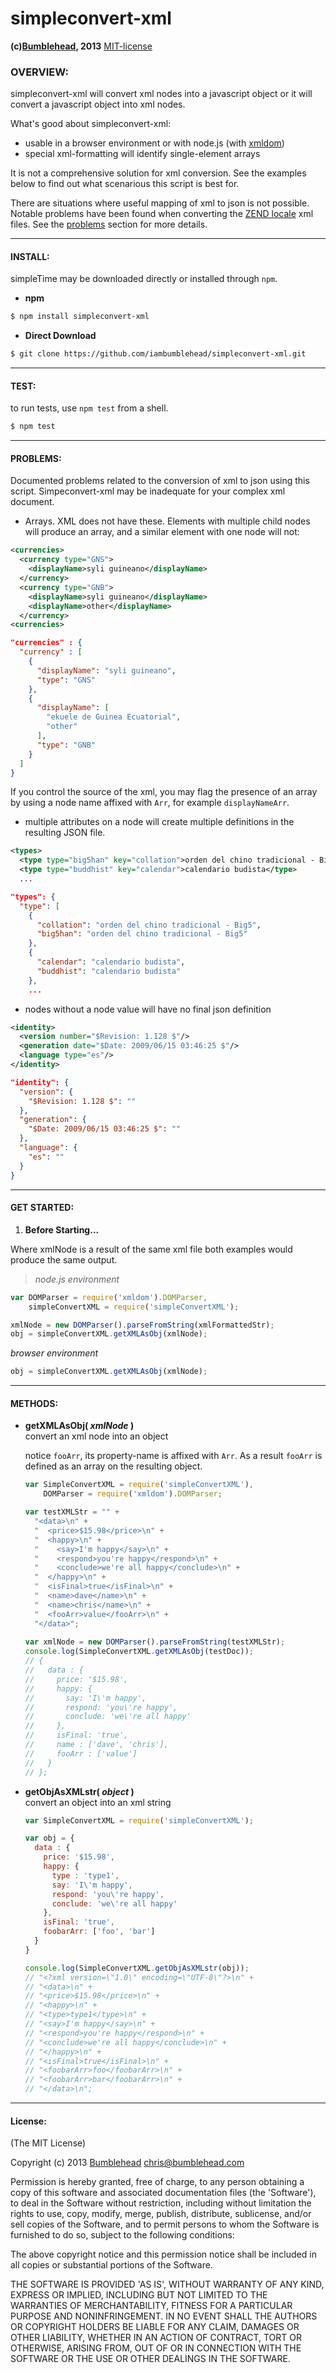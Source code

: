 simpleconvert-xml
=================
**(c)[Bumblehead][0], 2013** [MIT-license](#license)  

### OVERVIEW:

simpleconvert-xml will convert xml nodes into a javascript object or it will convert a javascript object into xml nodes.

What's good about simpleconvert-xml:  

 - usable in a browser environment or with node.js (with [xmldom][2])
 - special xml-formatting will identify single-element arrays

It is not a comprehensive solution for xml conversion. See the examples below to find out what scenarious this script is best for.

There are situations where useful mapping of xml to json is not possible. Notable problems have been found when converting the [ZEND locale][3] xml files. See the [problems](problems) section for more details.

[0]: http://www.bumblehead.com                            "bumblehead"
[1]: https://developers.google.com/gdata/docs/json    "gdata-standard"
[2]: https://npmjs.org/package/xmldom                         "xmldom"
[3]:https://github.com/magento/magento2/tree/master/lib/Zend/Locale/Data

---------------------------------------------------------  
#### <a id="install"></a>INSTALL:

simpleTime may be downloaded directly or installed through `npm`.

 * **npm**   

 ```bash
 $ npm install simpleconvert-xml
 ```

 * **Direct Download**
 
 ```bash  
 $ git clone https://github.com/iambumblehead/simpleconvert-xml.git
 ```

---------------------------------------------------------
#### <a id="test"></a>TEST:

 to run tests, use `npm test` from a shell.

 ```bash
 $ npm test
 ```

---------------------------------------------------------
#### <a id="problems">PROBLEMS:

Documented problems related to the conversion of xml to json using this script. Simpeconvert-xml may be inadequate for your complex xml document.  

 - Arrays. XML does not have these. Elements with multiple child nodes will produce an array, and a similar element with one node will not:
 
 ```xml
 <currencies>
   <currency type="GNS">   
     <displayName>syli guineano</displayName>
   </currency>
   <currency type="GNB">   
     <displayName>syli guineano</displayName>
     <displayName>other</displayName>
   </currency>   
 <currencies>
 ```
 
 ```json
 "currencies" : {
   "currency" : [
     {
       "displayName": "syli guineano",
       "type": "GNS"
     },     
     {
       "displayName": [      
         "ekuele de Guinea Ecuatorial",      
         "other"
       ],
       "type": "GNB"
     }
   ]
 }
 ```
 
 If you control the source of the xml, you may flag the presence of an array by using a node name affixed with `Arr`, for example `displayNameArr`.


 - multiple attributes on a node will create multiple definitions in the resulting JSON file.

 ```xml
 <types>
   <type type="big5han" key="collation">orden del chino tradicional - Big5</type>
   <type type="buddhist" key="calendar">calendario budista</type>     
   ...
 ``` 
 
 ```json 
 "types": {
   "type": [
     {
       "collation": "orden del chino tradicional - Big5",
       "big5han": "orden del chino tradicional - Big5"
     },     
     {
       "calendar": "calendario budista",
       "buddhist": "calendario budista"
     },     
     ...
 ```


 - nodes without a node value will have no final json definition
 
 ```xml
 <identity>
   <version number="$Revision: 1.128 $"/>
   <generation date="$Date: 2009/06/15 03:46:25 $"/>
   <language type="es"/>
 </identity>
 ```  
 
 ```json
 "identity": {
   "version": {
     "$Revision: 1.128 $": ""
   },
   "generation": {
     "$Date: 2009/06/15 03:46:25 $": ""
   },
   "language": {
     "es": ""
   }
 }
 ```



---------------------------------------------------------
#### <a id="get-started">GET STARTED:

 1. **Before Starting...**   

 Where xmlNode is a result of the same xml file both examples would produce the same output.

 > *node.js environment*

  ```javascript
  var DOMParser = require('xmldom').DOMParser,
      simpleConvertXML = require('simpleConvertXML');
  
  xmlNode = new DOMParser().parseFromString(xmlFormattedStr);
  obj = simpleConvertXML.getXMLAsObj(xmlNode);
  ```

 *browser environment*
 
  ```javascript
  obj = simpleConvertXML.getXMLAsObj(xmlNode);
  ```   
   
---------------------------------------------------------
#### <a id="methods">METHODS:   
      
 - **getXMLAsObj( _xmlNode_ )**        
   convert an xml node into an object
   
   notice `fooArr`, its property-name is affixed with `Arr`. As a result `fooArr` is defined as an array on the resulting object.
   
   ```javascript
   var SimpleConvertXML = require('simpleConvertXML'),
       DOMParser = require('xmldom').DOMParser;
   
   var testXMLStr = "" +
     "<data>\n" +
     "  <price>$15.98</price>\n" +
     "  <happy>\n" +
     "    <say>I'm happy</say>\n" +
     "    <respond>you're happy</respond>\n" +
     "    <conclude>we're all happy</conclude>\n" +
     "  </happy>\n" +
     "  <isFinal>true</isFinal>\n" +
     "  <name>dave</name>\n" +
     "  <name>chris</name>\n" +
     "  <fooArr>value</fooArr>\n" +     
     "</data>";  
     
   var xmlNode = new DOMParser().parseFromString(testXMLStr);
   console.log(SimpleConvertXML.getXMLAsObj(testDoc));    
   // { 
   //   data : { 
   //     price: '$15.98',
   //     happy: { 
   //       say: 'I\'m happy',
   //       respond: 'you\'re happy',
   //       conclude: 'we\'re all happy' 
   //     },
   //     isFinal: 'true',
   //     name : ['dave', 'chris'],
   //     fooArr : ['value']   
   //   } 
   // };   
   ```
 
 - **getObjAsXMLstr( _object_ )**           
   convert an object into an xml string
   
   ```javascript
   var SimpleConvertXML = require('simpleConvertXML');
   
   var obj = {
     data : { 
       price: '$15.98',
       happy: { 
         type : 'type1',
         say: 'I\'m happy',
         respond: 'you\'re happy',
         conclude: 'we\'re all happy' 
       },
       isFinal: 'true',
       foobarArr: ['foo', 'bar']
     }    
   }
   
   console.log(SimpleConvertXML.getObjAsXMLstr(obj));    
   // "<?xml version=\"1.0\" encoding=\"UTF-8\"?>\n" +
   // "<data>\n" +
   // "<price>$15.98</price>\n" +
   // "<happy>\n" +
   // "<type>type1</type>\n" +
   // "<say>I'm happy</say>\n" +
   // "<respond>you're happy</respond>\n" +
   // "<conclude>we're all happy</conclude>\n" +
   // "</happy>\n" +
   // "<isFinal>true</isFinal>\n" +
   // "<foobarArr>foo</foobarArr>\n" +
   // "<foobarArr>bar</foobarArr>\n" +
   // "</data>\n";   
   ```
   
      
---------------------------------------------------------
#### <a id="license">License:

(The MIT License)

Copyright (c) 2013 [Bumblehead][0] <chris@bumblehead.com>

Permission is hereby granted, free of charge, to any person obtaining a copy of this software and associated documentation files (the 'Software'), to deal in the Software without restriction, including without limitation the rights to use, copy, modify, merge, publish, distribute, sublicense, and/or sell copies of the Software, and to permit persons to whom the Software is furnished to do so, subject to the following conditions:

The above copyright notice and this permission notice shall be included in all copies or substantial portions of the Software.

THE SOFTWARE IS PROVIDED 'AS IS', WITHOUT WARRANTY OF ANY KIND, EXPRESS OR IMPLIED, INCLUDING BUT NOT LIMITED TO THE WARRANTIES OF MERCHANTABILITY, FITNESS FOR A PARTICULAR PURPOSE AND NONINFRINGEMENT. IN NO EVENT SHALL THE AUTHORS OR COPYRIGHT HOLDERS BE LIABLE FOR ANY CLAIM, DAMAGES OR OTHER LIABILITY, WHETHER IN AN ACTION OF CONTRACT, TORT OR OTHERWISE, ARISING FROM, OUT OF OR IN CONNECTION WITH THE SOFTWARE OR THE USE OR OTHER DEALINGS IN THE SOFTWARE.
      
